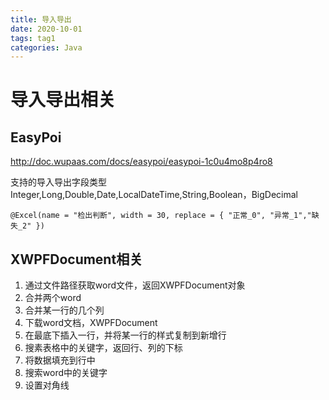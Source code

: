 ```yaml
---
title: 导入导出
date: 2020-10-01
tags: tag1
categories: Java
---
```

# 导入导出相关

## EasyPoi
http://doc.wupaas.com/docs/easypoi/easypoi-1c0u4mo8p4ro8


支持的导入导出字段类型 Integer,Long,Double,Date,LocalDateTime,String,Boolean，BigDecimal


`@Excel(name = "检出判断", width = 30, replace = { "正常_0", "异常_1","缺失_2" })`
	
	
	
## XWPFDocument相关
1. 通过文件路径获取word文件，返回XWPFDocument对象
2. 合并两个word
3. 合并某一行的几个列
3. 下载word文档，XWPFDocument
4. 在最底下插入一行，并将某一行的样式复制到新增行
5. 搜素表格中的关键字，返回行、列的下标
6. 将数据填充到行中
7. 搜索word中的关键字
8. 设置对角线